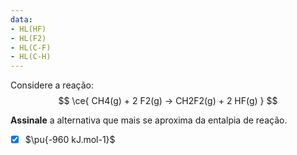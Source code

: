 ```yaml
---
data:
- HL(HF)
- HL(F2)
- HL(C-F)
- HL(C-H)
---
```


Considere a reação:
$$
    \ce{ CH4(g) + 2 F2(g) -> CH2F2(g) + 2 HF(g) }
$$

**Assinale** a alternativa que mais se aproxima da entalpia de reação.

- [x] $\pu{-960 kJ.mol-1}$
